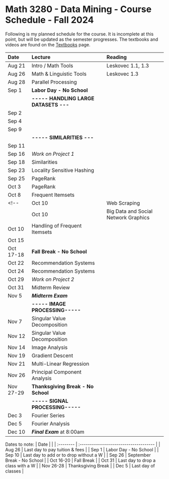 # Math 3280 - Data Mining - Course Schedule - Fall 2024

Following is my planned schedule for the course. It is incomplete at this point, but will be updated as the semester progresses. The textbooks and videos are found on the [Textbooks](https://github.com/drolsonmi/math3280/3280_Textbooks.md) page.

| Date   | Lecture                              | Reading                                             |
| :----- | :----------------------------------- | :-------------------------------------------------- |
| Aug 21 | Intro / Math Tools                   | Leskovec 1.1, 1.3                                   |
| Aug 26 | Math & Linguistic Tools              | Leskovec 1.3                                        |
| Aug 28 | Parallel Processing                  |                                                     |
| Sep 1  | __Labor Day - No School__            |                                                     |
|        | __----- HANDLING LARGE DATASETS ---__|                                                     |
| Sep 2  |                                      |                                                     |
| Sep 4  |                                      |                                                     |
| Sep 9  |                                      |                                                     |
|        | __----- SIMILARITIES ---__           |                                                     |
| Sep 11 |                                      |                                                     |
| Sep 16 | *Work on Project 1*                  |                                                     |
| Sep 18 | Similarities                         |                                                     |
| Sep 23 | Locality Sensitive Hashing           |                                                     |
| Sep 25 | PageRank                             |                                                     |
| Oct 3  | PageRank                             |                                                     |
| Oct 8  | Frequent Itemsets                    |                                                     |
<!--| Oct 10 | Web Scraping                         |                                                     |
    | Oct 10 | Big Data and Social Network Graphics |                                                     |-->
| Oct 10 | Handling of Frequent Itemsets        |                                                     |
| Oct 15 |                                      |                                                     |
| Oct 17-18 | __Fall Break - No School__        |                                                     |
| Oct 22 | Recommendation Systems               |                                                     |
| Oct 24 | Recommendation Systems               |                                                     |
| Oct 29 | *Work on Project 2*                  |                                                     |
| Oct 31 | Midterm Review                       |                                                     |
| Nov 5  | __*Midterm Exam*__                   |                                                     |
|        | __----- IMAGE PROCESSING-----__      |                                                     |
| Nov 7  | Singular Value Decomposition         |                                                     |
| Nov 12 | Singular Value Decomposition         |                                                     |
| Nov 14 | Image Analysis                       |                                                     |
| Nov 19 | Gradient Descent                     |                                                     |
| Nov 21 | Multi-Linear Regression              |                                                     |
| Nov 26 | Principal Component Analysis         |                                                     |
| Nov 27-29 | __Thanksgiving Break - No School__|                                                     |
|        | __----- SIGNAL PROCESSING-----__     |                                                     |
| Dec 3  | Fourier Series                       |                                                     |
| Dec 5  | Fourier Analysis                     |                                                     |
| Dec 10 | __*Final Exam*__ at 8:00am           |                                                     |

Dates to note:
| Date      |                                        |
| :-------- | :------------------------------------- |
| Aug 26    | Last day to pay tuition & fees         |
| Sep 1     | Labor Day - No School                  |
| Sep 10    | Last day to add or to drop without a W |
| Sep 26    | September Break - No School            |
| Oct 16-20 | Fall Break                             |
| Oct 31    | Last day to drop a class with a W      |
| Nov 26-28 | Thanksgiving Break                     |
| Dec 5     | Last day of classes                    |